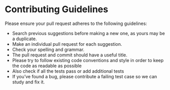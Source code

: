 # Contributing Guidelines

Please ensure your pull request adheres to the following guidelines:

- Search previous suggestions before making a new one, as yours may be a duplicate.
- Make an individual pull request for each suggestion.
- Check your spelling and grammar.
- The pull request and commit should have a useful title.
- Please try to follow existing code conventions and style in order to keep the code as readable as possible 
- Also check if all the tests pass or add additional tests
- If you’ve found a bug, please contribute a failing test case so we can study and fix it.